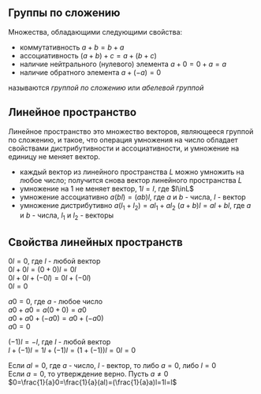 ## Группы по сложению
Множества, обладающими следующими свойства:
- коммутативность $a+b=b+a$
- ассоциативность $(a+b)+c=a+(b+c)$
- наличие нейтрального (нулевого) элемента $a+0=0+a=a$
- наличие обратного элемента $a+(-a)=0$  

называются *группой по сложению* или *абелевой группой*

## Линейное пространство
Линейное пространство это множество векторов, являющееся группой по сложению, и такое, 
что операция умножения на число обладает свойствами дистрибутивности и ассоциативности,
и умножение на единицу не меняет вектор.
- каждый вектор из линейного пространства $L$ можно умножить на любое число;
получится снова вектор линейного пространства $L$
- умножение на 1 не меняет вектор, $1l=l$, где $l\inL$
- умножение ассоциативно $a(bl)=(ab)l$, где $a$ и $b$ - числа, $l$ - вектор
- умножение дистрибутивно $a(l_1+l_2)=al_1+al_2$ $(a+b)l=al+bl$, где $a$ и $b$ - числа, $l_1$ и $l_2$ - векторы

## Свойства линейных пространств 
$0l=0$, где $l$ - любой вектор  
$0l+0l=(0+0)l=0l$  
$0l+0l+(-0l)=0l+(-0l)$  
$0l=0$  

$a0=0$, где $a$ - любое число  
$a0+a0=a(0+0)=a0$  
$a0+a0+(-a0)=a0+(-a0)$  
$a0=0$  

$(-1)l=-l$, где $l$ - любой вектор  
$l+(-1)l=1l+(-1)l=(1+(-1))l=0l=0$  

Если $al=0$, где $a$ - число, $l$ - вектор, то либо $a=0$, либо $l=0$  
Если $a=0$, то утверждение верно. Пусть $a\ne0$  
$0=\frac{1}{a}0=\frac{1}{a}(al)=(\frac{1}{a}a)l=1l=l$  


